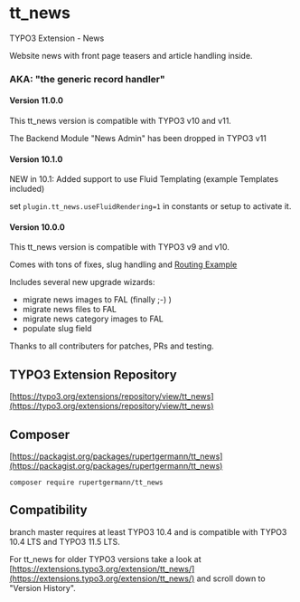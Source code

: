 # tt_news

TYPO3 Extension - News

Website news with front page teasers and article handling inside. 

### AKA: **"the generic record handler"** 


#### Version 11.0.0

This tt_news version is compatible with TYPO3 v10 and v11. 

The Backend Module "News Admin" has been dropped in TYPO3 v11

#### Version 10.1.0

NEW in 10.1: Added support to use Fluid Templating (example Templates included)

set `plugin.tt_news.useFluidRendering=1` in constants or setup to activate it.


#### Version 10.0.0

This tt_news version is compatible with TYPO3 v9 and v10. 

Comes with tons of fixes, slug handling and [Routing Example](https://github.com/rupertgermann/tt_news/blob/master/Configuration/Routing/config.yaml)

Includes several new upgrade wizards: 

* migrate news images to FAL (finally ;-) )
* migrate news files to FAL 
* migrate news category images to FAL 
* populate slug field

Thanks to all contributers for patches, PRs and testing. 


## TYPO3 Extension Repository
 
[https://typo3.org/extensions/repository/view/tt_news](https://typo3.org/extensions/repository/view/tt_news)



## Composer

[https://packagist.org/packages/rupertgermann/tt_news](https://packagist.org/packages/rupertgermann/tt_news)

    composer require rupertgermann/tt_news
    
## Compatibility

branch master requires at least TYPO3 10.4 and is compatible with TYPO3 10.4 LTS and TYPO3 11.5 LTS.

For tt_news for older TYPO3 versions take a look at [https://extensions.typo3.org/extension/tt_news/](https://extensions.typo3.org/extension/tt_news/)  and scroll down to "Version History".      

